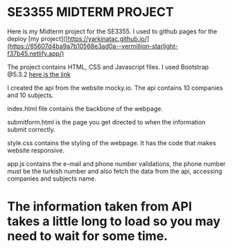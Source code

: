 # SE3355 MIDTERM PROJECT

Here is my Midterm project for the SE3355. I used to github pages for the deploy [my project]([https://yarkinatac.github.io/](https://65607d4ba9a7b10568e3ad0a--vermillion-starlight-f37b45.netlify.app/)

The project contains HTML, CSS and Javascript files. I used Bootstrap @5.3.2 [here is the link](https://getbootstrap.com/)

I created the api from the website mocky.io. The api contains 10 companies and 10 subjects.

index.html file contains the backbone of the webpage.

submitform.html is the page you get directed to when the information submit correctly.

style.css contains the styling of the webpage. It has the code that makes website responsive.

app.js contains the e-mail and phone number validations, the phone number must be the turkish number and also fetch the data from the api, accessing companies and subjects name.

# The information taken from API takes a little long to load so you may need to wait for some time.
